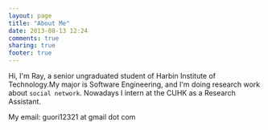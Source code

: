 ```yaml
---
layout: page
title: "About Me"
date: 2013-08-13 12:24
comments: true
sharing: true
footer: true
---
```


Hi, I'm Ray, a senior ungraduated student of Harbin Institute of Technology.My major is Software Engineering, and I'm doing research work about `social network`. Nowadays I intern at the CUHK as a Research Assistant.

My email: guori12321 at gmail dot com

